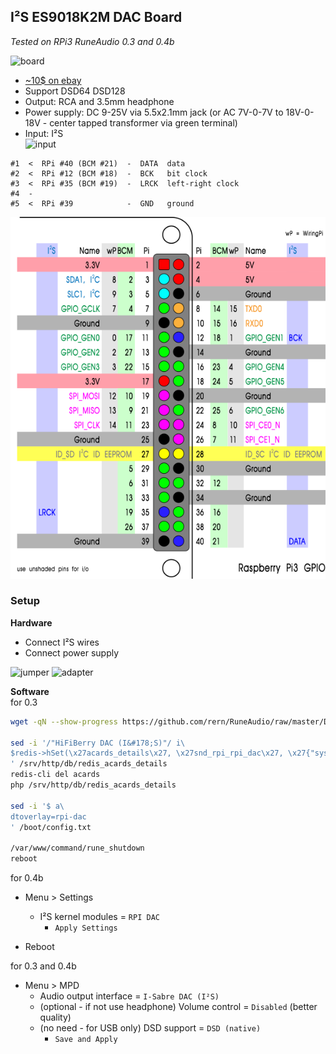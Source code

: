 I²S ES9018K2M DAC Board
---
_Tested on RPi3 RuneAudio 0.3 and 0.4b_

![board](https://github.com/rern/RuneAudio/raw/master/DAC_I2S_ES9018K2M/ES9018K2M.jpg)
- [~10$ on ebay](https://www.ebay.com/sch/i.html?_from=R40&_sacat=0&_sop=15&_nkw=es9018k2m+board&rt=nc&LH_BIN=1)
- Support DSD64 DSD128
- Output: RCA and 3.5mm headphone
- Power supply: DC 9-25V via 5.5x2.1mm jack (or AC 7V-0-7V to 18V-0-18V - center tapped transformer via green terminal)
- Input: I²S  
![input](https://github.com/rern/RuneAudio/raw/master/DAC_I2S_ES9018K2M/input.png)  
```
#1  <  RPi #40 (BCM #21)  -  DATA  data
#2  <  RPi #12 (BCM #18)  -  BCK   bit clock
#3  <  RPi #35 (BCM #19)  -  LRCK  left-right clock
#4  -
#5  <  RPi #39            -  GND   ground
```
![gpio](https://github.com/rern/_assets/raw/master/RuneUI_GPIO/RPi3_GPIOs.png)

### Setup
**Hardware**
- Connect I²S wires
- Connect power supply

![jumper](https://github.com/rern/RuneAudio/raw/master/DAC_I2S_ES9018K2M/jumpers.jpg) ![adapter](https://github.com/rern/RuneAudio/raw/master/DAC_I2S_ES9018K2M/adapter.jpg)

**Software**  
for 0.3  
```sh
wget -qN --show-progress https://github.com/rern/RuneAudio/raw/master/DAC_I2S_ES9018K2M/rpi-dac.dtbo -P /boot

sed -i '/"HiFiBerry DAC (I&#178;S)"/ i\
$redis->hSet(\x27acards_details\x27, \x27snd_rpi_rpi_dac\x27, \x27{"sysname":"snd_rpi_rpi_dac","extlabel":"I-Sabre DAC (I&#178;S)","hwplatformid":"08","type":"i2s"}\x27);
' /srv/http/db/redis_acards_details
redis-cli del acards
php /srv/http/db/redis_acards_details

sed -i '$ a\
dtoverlay=rpi-dac
' /boot/config.txt

/var/www/command/rune_shutdown
reboot
```

for 0.4b
- Menu > Settings
	- I²S kernel modules = `RPI DAC`
		- `Apply Settings`
		
- Reboot

for 0.3 and 0.4b
- Menu > MPD
	- Audio output interface = `I-Sabre DAC (I²S)`
	- (optional - if not use headphone) Volume control = `Disabled` (better quality)
	- (no need - for USB only) DSD support = `DSD (native)`
		- `Save and Apply`		
